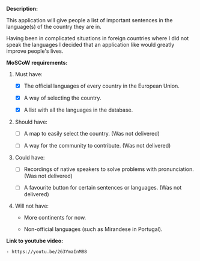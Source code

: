 **Description:**

This application will give people a list of important sentences in the language(s) of the country they are in.

Having been in complicated situations in foreign countries where I did not speak the languages I decided that an application like would greatly improve people's lives.


**MoSCoW requirements:**

 1. Must have:
 
    - [X] The official languages of every country in the European Union.
 
    - [X] A way of selecting the country.
 
    - [X] A list with all the languages in the database.
  
 2. Should have:
 
    - [ ] A map to easily select the country. (Was not delivered)
  
    - [ ] A way for the community to contribute. (Was not delivered)
  
 3. Could have:
 
    - [ ] Recordings of native speakers to solve problems with pronunciation. (Was not delivered)
  
    - [ ] A favourite button for certain sentences or languages. (Was not delivered)
  
 4. Will not have:
 
    - More continents for now.
  
    - Non-official languages (such as Mirandese in Portugal).

**Link to youtube video:**

    - https://youtu.be/263YmaInM88
